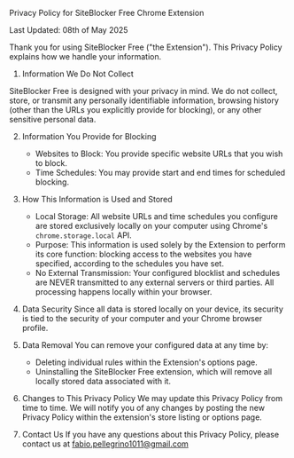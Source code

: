 Privacy Policy for SiteBlocker Free Chrome Extension

Last Updated: 08th of May 2025

Thank you for using SiteBlocker Free ("the Extension"). This Privacy Policy explains how we handle your information.

1. Information We Do Not Collect

SiteBlocker Free is designed with your privacy in mind. We do not collect, store, or transmit any personally identifiable information, browsing history (other than the URLs you explicitly provide for blocking), or any other sensitive personal data.

2. Information You Provide for Blocking

   - Websites to Block: You provide specific website URLs that you wish to block.
   - Time Schedules: You may provide start and end times for scheduled blocking.

3. How This Information is Used and Stored

   - Local Storage: All website URLs and time schedules you configure are stored exclusively locally on your computer using Chrome's `chrome.storage.local` API.
   - Purpose: This information is used solely by the Extension to perform its core function: blocking access to the websites you have specified, according to the schedules you have set.
   - No External Transmission: Your configured blocklist and schedules are NEVER transmitted to any external servers or third parties. All processing happens locally within your browser.

4. Data Security
   Since all data is stored locally on your device, its security is tied to the security of your computer and your Chrome browser profile.

5. Data Removal
   You can remove your configured data at any time by:

   - Deleting individual rules within the Extension's options page.
   - Uninstalling the SiteBlocker Free extension, which will remove all locally stored data associated with it.

6. Changes to This Privacy Policy
   We may update this Privacy Policy from time to time. We will notify you of any changes by posting the new Privacy Policy within the extension's store listing or options page.

7. Contact Us
   If you have any questions about this Privacy Policy, please contact us at fabio.pellegrino1011@gmail.com
